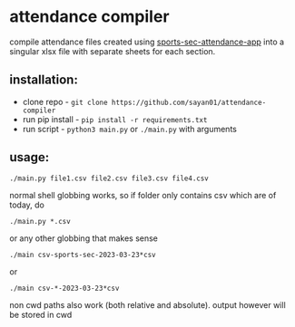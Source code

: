 # attendance compiler

compile attendance files created using [sports-sec-attendance-app](https://github.com/sayan01/sports-sec-attendance-app)
into a singular xlsx file with separate sheets for each section.

## installation:
- clone repo - `git clone https://github.com/sayan01/attendance-compiler`
- run pip install - `pip install -r requirements.txt`
- run script - `python3 main.py` or `./main.py` with arguments

## usage:

```
./main.py file1.csv file2.csv file3.csv file4.csv
```

normal shell globbing works, so if folder only contains csv which are of today, do

```
./main.py *.csv
```

or any other globbing that makes sense

```
./main csv-sports-sec-2023-03-23*csv
```

or 

```
./main csv-*-2023-03-23*csv
```

non cwd paths also work (both relative and absolute). output however will be stored in cwd
